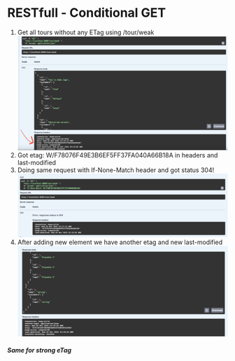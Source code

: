 <h1>RESTfull - Conditional GET</h1>

1. Get all tours without any ETag using /tour/weak
![](results/1.png)
2. Got etag: W/F78076F49E3B6EF5FF37FA040A66B18A in headers and last-modified
3. Doing same request with If-None-Match header and got status 304!
   ![img.png](results/2.png)
4. After adding new element we have another etag and new last-modified
![img.png](results/3.png)

<h5>Same for strong eTag</h5>
